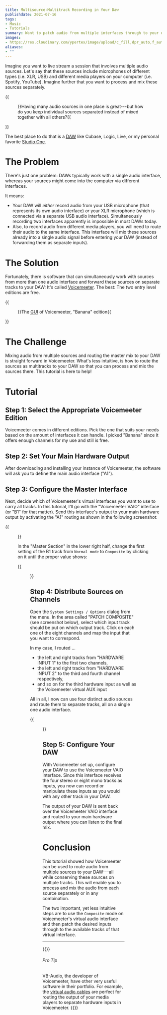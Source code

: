 ```yaml
---
title: Multisource-Multitrack Recording in Your Daw
publishdate: 2021-07-16
tags:
- Music
- Tutorials
summary: Want to patch audio from multiple interfaces through to your digital audio workstation on seperate tracks? Here's how VoiceMeeter can help.
images:
- https://res.cloudinary.com/ypertex/image/upload/c_fill,dpr_auto,f_auto,g_auto,h_630,q_auto,w_1200/2dc21d85-7a71-4b06-af35-33e87070dcbd
aliases:
- ""
---
```


Imagine you want to live stream a session that involves multiple audio sources. Let's say that these sources include microphones of different types (i.e. XLR, USB) and different media players on your computer (i.e. Spotify, YouTube). Imagine further that you want to process and mix these sources separately.

{{<figure src="2dc21d85-7a71-4b06-af35-33e87070dcbd">}}Having many audio sources in one place is great---but how do you keep individual sources separated instead of mixed together with all others?{{</figure>}}

The best place to do that is a [<abbr title="Digital Audio Workstation">DAW</abbr>](https://en.wikipedia.org/wiki/Digital_audio_workstation) like Cubase, Logic, Live, or my personal favorite [Studio One](https://www.presonus.com/products/Studio-One).

# The Problem

There's just one problem: DAWs typically work with a single audio interface, whereas your sources might come into the computer via different interfaces.

It means:

* Your DAW will *either* record audio from your USB microphone (that represents its own audio interface) *or* your XLR microphone (which is connected via a separate USB audio interface). Simultaneously recording two interfaces apparently is impossible in most DAWs today.
* Also, to record audio from different media players, you will need to route their audio to the same interface. This interface will mix these sources already into a single audio signal before entering your DAW (instead of forwarding them as separate inputs).

# The Solution

Fortunately, there is software that can simultaneously work with sources from more than one audio interface and forward these sources on separate tracks to your DAW: It's called [Voicemeeter](https://vb-audio.com/Voicemeeter/index.htm). The best: The two entry level editions are free.

{{<figure src="85e2c99a-2ebe-4e88-876d-663b5bb1888b" transformation="inline">}}The <abbr title="Graphical User Interface">GUI</abbr> of Voicemeeter, "Banana" edition{{</figure>}}

# The Challenge

Mixing audio from multiple sources and routing the master mix to your DAW is straight forward in Voicemeeter. What's less intuitive, is how to route the sources as multitracks to your DAW so that you can process and mix the sources there. This tutorial is here to help!

# Tutorial

## Step 1: Select the Appropriate Voicemeeter Edition

Voicemeeter comes in different editions. Pick the one that suits your needs based on the amount of interfaces it can handle. I picked "Banana" since it offers enough channels for my use and still is free.

## Step 2: Set Your Main Hardware Output

After downloading and installing your instance of Voicemeeter, the software will ask you to define the main audio interface ("A1").

## Step 3: Configure the Master Interface

Next, decide which of Voicemeeter's virtual interfaces you want to use to carry all tracks. In this tutorial, I'll go with the "Voicemeeter VAIO" interface (or "B1" for that matter). Send this interface's output to your main hardware output by activating the "A1" routing as shown in the following screenshot:

{{<figure src="04cec235-13fb-4b32-98c9-b8b88862ff88" transformation="inline" />}}

In the "Master Section" in the lower right half, change the first setting of the B1 track from ``Normal mode`` to ``Composite`` by clicking on it until the proper value shows:

{{<figure src="82dde4a4-c7ec-4139-9cf0-a710c01e7a11" transformation="inline" />}}

## Step 4: Distribute Sources on Channels

Open the ``System Settings / Options`` dialog from the menu. In the area called "PATCH COMPOSITE" (see screenshot below), select which input track should be put on which output track. Click on each one of the eight channels and map the input that you want to correspond.

In my case, I routed ...

* the left and right tracks from "HARDWARE INPUT 1" to the first two channels,
* the left and right tracks from "HARDWARE INPUT 2" to the third and fourth channel respectively,
* and so on for the third hardware input as well as the Voicemeeter virtual AUX input

All in all, I now can use four distinct audio sources and route them to separate tracks, all on a single one audio interface.

{{<figure src="b6031c11-8004-469b-a20e-dd0b6174abe4" transformation="paddedInline" />}}

## Step 5: Configure Your DAW

With Voicemeeter set up, configure your DAW to use the Voicemeeter VAIO interface. Since this interface receives the four stereo or eight mono tracks as inputs, you now can record or manipulate these inputs as you would with any other track in your DAW.

The output of your DAW is sent back over the Voicemeeter VAIO interface and routed to your main hardware output where you can listen to the final mix.

# Conclusion

This tutorial showed how Voicemeeter can be used to route audio from multiple sources to your DAW---all while conserving these sources on multiple tracks. This will enable you to process and mix the audio from each source separately or in any combination.

The two important, yet less intuitive steps are to use the ``Composite`` mode on Voicemeeter's virtual audio interface and then patch the desired inputs through to the available tracks of that virtual interface.

---

{{<note class="alert-success">}}
###### <i class="las la-lightbulb"></i> Pro Tip

VB-Audio, the developer of Voicemeeter, have other very useful software in their portfolio. For example, the [virtual audio cables](https://vb-audio.com/Cable/index.htm) are perfect for routing the output of your media players to separate hardware inputs in Voicemeeter.
{{</note>}}
